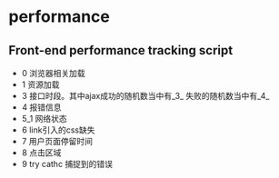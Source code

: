 # performance
## Front-end performance tracking script

 * 0 浏览器相关加载
 * 1 资源加载
 * 3 接口时段。其中ajax成功的随机数当中有_3_   失败的随机数当中有_4_
 * 4 报错信息
 * 5_1 网络状态
 * 6 link引入的css缺失
 * 7 用户页面停留时间
 * 8 点击区域
 * 9 try cathc 捕捉到的错误

